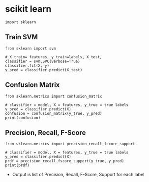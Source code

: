 # scikit learn

```
import sklearn
```

## Train SVM

```
from sklearn import svm

# X_train= features, y_train=labels, X_test,
classifier = svm.SVC(verbose=True)
classifier.fit(X, y)
y_pred = classifier.predict(X_test)
```

## Confusion Matrix

```
from sklearn.metrics import confusion_matrix

# classifier = model, X = features, y_true = true labels
y_pred = classifier.predict(X)
confusion = confusion_matrix(y_true, y_pred)
print(confusion)
```

## Precision, Recall, F-Score

```
from sklearn.metrics import precision_recall_fscore_support

# classifier = model, X = features, y_true = true labels
y_pred = classifier.predict(X)
prdf = precision_recall_fscore_support(y_true, y_pred)
print(prdf)
```

* Output is list of Precision, Recall, F-Score, Support for each label
